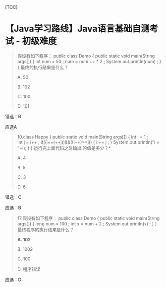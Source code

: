 [TOC]

# 【Java学习路线】Java语言基础自测考试 - 初级难度

>假设有如下程序：
>       public class Demo {
>         public static void main(String args[]) {
>           int num = 50 ;
>           num = num ++ \* 2 ;
>           System.out.println(num) ;
>         }
>       }
>       最终的执行结果是什么？
>
>A. 50
>
>B. 102
>
>C. 100
>
>D. 101

错选：B

应选A



>
>
>10.class Happy {
>         public static void main(String args[])    {
>           int i = 1 ;   
>           int j = i++ ;
>           if((i==(++j))&&((i++)==j))    {
>             i += j ;
>           }
>           System.out.println("i = "+i);
>         }
>       }
>         运行完上面代码之后输出i的值是多少？*
>
>A. 4
>
>B. 5
>
>C. 3
>
>D. 6

错选：C

应选：B

>
>
>17.假设有如下程序：
>       public class Demo {
>            public static void main(String args[]) {
>                 long num = 100 ;
>                 int x = num + 2 ;
>                 System.out.println(x) ;
>            }
>       }
>       最终程序的执行结果是什么？
>
>**A. 102**
>
>B. 1002
>
>C. 100
>
>D. 程序错误

应选：D

